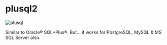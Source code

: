 # plusql2

![plusql](https://user-images.githubusercontent.com/1664798/120719305-0ac9c300-c498-11eb-9e1e-f8175074a99b.png)



Similar to Oracle&reg; SQL*Plus&reg;. But... it works for PostgreSQL, MySQL &amp; MS SQL Server also.

